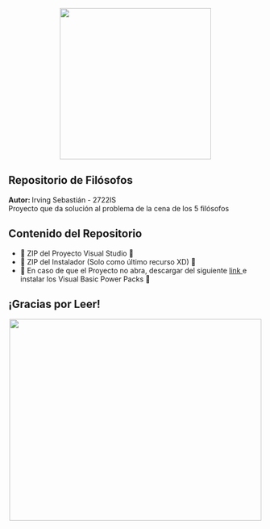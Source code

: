 <p align="center"><img src="https://iconape.com/wp-content/png_logo_vector/c.png" width="300"></p>

## Repositorio de Filósofos

<strong>Autor: </strong>Irving Sebastián - 2722IS <br>
Proyecto que da solución al problema de la cena de los 5 filósofos
    
## Contenido del Repositorio
- 📂 ZIP del Proyecto Visual Studio 📂
- 📂 ZIP del Instalador (Solo como último recurso XD) 📂
- 📂 En caso de que el Proyecto no abra, descargar del siguiente <a href="https://learn.microsoft.com/en-us/previous-versions/visualstudio/visual-studio-2013/cc488277(v=vs.120)"> link </a> e instalar los Visual Basic Power Packs 📂


## ¡Gracias por Leer!

<p align="center"><img src="https://c.tenor.com/9K7t67N5JWIAAAAC/untan-yui-hirasawa.gif" width="500" height="400"></p>

